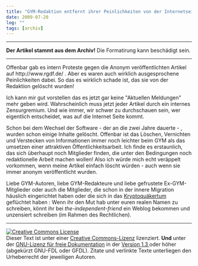 ```yaml
---
title: "GYM-Redaktion entfernt ihrer Peinlichkeiten von der Internetseite"
date: 2009-07-20
log: ""
tags: [archiv]
---
```

<hr><b>Der Artikel stammt aus dem Archiv!</b> Die Formatirung kann beschädigt sein.<hr>
Offenbar gab es intern Proteste gegen die Anonym veröffentlichten Artikel auf http://www.rgdf.de/ . Aber es waren auch wirklich ausgesprochene Peinlichkeiten dabei. So das es wirklich schade ist, das sie von der Redaktion gelöscht wurden! 

Ich kann mir gut vorstellen das es jetzt gar keine "Aktuellen Meldungen" mehr geben wird. Wahrscheinlich muss jetzt jeder Artikel durch ein internes Zensurgremium. Und wie immer, wir schwer zu durchschauen sein, wer eigentlich entscheidet, was auf die Internet Seite kommt. 

Schon bei dem Wechsel der Software - der an die zwei Jahre dauerte - , wurden schon einige Inhalte gelöscht. Offenbar ist das Löschen, Vernichten und Verstecken von Informationen immer noch leichter beim GYM als das umsetzen einer attraktiven Öffentlichkeitsarbeit. Ich finde es erstaunlich, das sich überhaupt noch Mitglieder finden, die unter den Bedingungen noch redaktionelle Arbeit machen wollen! Also ich würde mich echt veräppelt vorkommen, wenn meine Artikel einfach löscht würden - auch wenn sie immer anonym veröffentlicht wurden.

Liebe GYM-Autoren, liebe GYM-Redakteure und liebe gefrustete Ex-GYM-Mitglieder oder auch die Mitglieder, die schon in der innere Migration häuslich eingerichtet haben oder die sich in das <a href="http://de.wikibooks.org/wiki/Einf%C3%BChrung_in_das_Qu%C3%A4kertum/_Glossar#K">Kryptoquäkertum</a> geflüchtet haben : Wenn ihr den Mut hab unter euren realen Namen zu schreiben, könnt ihr bei <i>the-independent-friend</i> ein Weblog bekommen und unzensiert schreiben (im Rahmen des Rechtlichen).

<hr>

<a rel="license" href="http://creativecommons.org/licenses/by-sa/3.0/de/"><img alt="Creative Commons License" style="border-width:0" src="http://i.creativecommons.org/l/by-sa/3.0/de/88x31.png" /></a><br />Dieser <span xmlns:dc="http://purl.org/dc/elements/1.1/" href="http://purl.org/dc/dcmitype/Text" rel="dc:type">Text</span> ist unter einer <a rel="license" href="http://creativecommons.org/licenses/by-sa/3.0/de/">Creative Commons-Lizenz</a> lizenziert. <b>Und</b> unter der <a href="http://de.wikipedia.org/wiki/GFDL">GNU-Lizenz für freie Dokumentation</a> in der <a href="http://www.gnu.org/licenses/fdl-1.3.html">Version 1.3 </a> oder höher (abgekürzt GNU-FDL oder GFDL). Zitate und verlinkte Texte unterliegen den Urheberrecht der jeweiligen Autoren.
